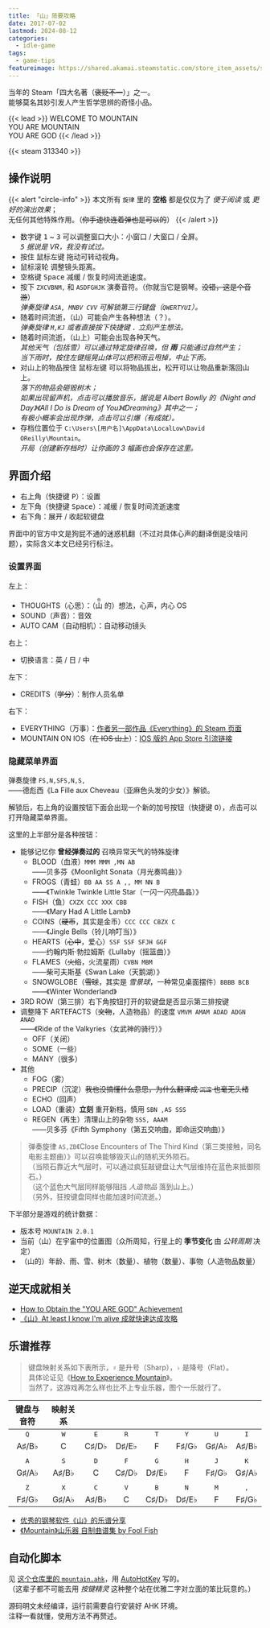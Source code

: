 ```yaml
---
title: 「山」简要攻略
date: 2017-07-02
lastmod: 2024-08-12
categories:
  - idle-game
tags:
  - game-tips
featureimage: https://shared.akamai.steamstatic.com/store_item_assets/steam/apps/313340/header.jpg
---
```


当年的 Steam「四大名著（~~褒贬不一~~）」之一。\
能够莫名其妙引发人产生哲学思辨的奇怪小品。
<!--more-->

{{< lead >}}
WELCOME TO MOUNTAIN\
YOU ARE MOUNTAIN\
YOU ARE GOD
{{< /lead >}}

{{< steam 313340 >}}

## 操作说明

{{< alert "circle-info" >}}
本文所有 `旋律` 里的 **空格** 都是仅仅为了 _便于阅读_ 或 _更好的演出效果_；\
无任何其他特殊作用。（~~你手速快连着弹也是可以的~~）
{{< /alert >}}

- 数字键 <kbd>1</kbd> ~ <kbd>3</kbd> 可以调整窗口大小：小窗口 / 大窗口 / 全屏。\
	_<kbd>5</kbd> 据说是 VR，我没有试过。_
- 按住 <kbd>鼠标左键</kbd> 拖动可转动视角。
- <kbd>鼠标滚轮</kbd> 调整镜头距离。
- 空格键 <kbd>Space</kbd> 减缓 / 恢复时间流逝速度。
- 按下 `ZXCVBNM,` 和 `ASDFGHJK` 演奏音符。（你就当它是钢琴。~~没错，这是个音游~~）\
	_弹奏旋律 `ASA, MNBV CVV` 可解锁第三行键盘（`QWERTYUI`）。_
- 随着时间流逝，（山）可能会产生各种想法（？）。\
_弹奏旋律 `M,KJ` 或者直接按下快捷键 <kbd>.</kbd> 立刻产生想法。_
- 随着时间流逝，（山上）可能会出现各种天气。\
	_其他天气（包括雪）可以通过特定旋律召唤，但 **雨** 只能通过自然产生；\
	当下雨时，按住左键摇晃山体可以把积雨云甩掉，中止下雨。_
- 对山上的物品按住 <kbd>鼠标左键</kbd> 可以将物品拔出，松开可以让物品重新落回山上。\
	_落下的物品会砸毁树木；\
	如果出现留声机，点击可以播放音乐，据说是 Albert Bowlly 的《Night and Day》《All I Do is Dream of You》《Dreaming》其中之一；\
	有极小概率会出现炸弹，点击可以引爆（有成就）。_
- 存档位置位于 `C:\Users\[用户名]\AppData\LocalLow\David OReilly\Mountain`。\
	_开局（创建新存档时）让你画的 3 幅画也会保存在这里。_

## 界面介绍

- 右上角（快捷键 <kbd>P</kbd>）：设置
- 左下角（快捷键 <kbd>Space</kbd>）：减缓 / 恢复时间流逝速度
- 右下角：展开 / 收起软键盘

界面中的官方中文是狗屁不通的迷惑机翻（不过对具体心声的翻译倒是没啥问题），实际含义本文已经另行标注。

### 设置界面

左上：
- THOUGHTS（心思）：（<ruby>山<rp>(</rp><rt>你</rt><rp>)</rp> </ruby>的）想法，心声，内心 OS
- SOUND（声音）：音效
- AUTO CAM（自动相机）：自动移动镜头

右上：
- 切换语言：英 / 日 / 中

左下：
- CREDITS（~~学分~~）：制作人员名单

右下：
- EVERYTHING（万事）：[作者另一部作品《Everything》的 Steam 页面](https://store.steampowered.com/app/582270/)
- MOUNTAIN ON IOS（~~在 IOS 山上~~）：[IOS 版的 App Store 引流链接](https://apps.apple.com/us/app/mountain/id891528055)

### 隐藏菜单界面

弹奏旋律 `FS,N,SFS,N,S,`\
——德彪西《La Fille aux Cheveau（亚麻色头发的少女）》解锁。

解锁后，右上角的设置按钮下面会出现一个新的加号按钮（快捷键 <kbd>O</kbd>），点击可以打开隐藏菜单界面。

这里的上半部分是各种按钮：
- 能够记忆你 **曾经弹奏过的** 召唤异常天气的特殊旋律
	- BLOOD（血液）`MMM MMM ,MN AB`\
		——贝多芬《Moonlight Sonata（月光奏鸣曲）》
	- FROGS（青蛙）`BB AA SS A ,, MM NN B`\
		——《Twinkle Twinkle Little Star（一闪一闪亮晶晶）》
	- FISH（鱼）`CXZX CCC XXX CBB`\
		——《Mary Had A Little Lamb》
	- COINS（~~硬币~~，其实是金币）`CCC CCC CBZX C`\
		——《Jingle Bells（铃儿响叮当）》
	- HEARTS（~~心中~~，爱心）`SSF SSF SFJH GGF`\
		——约翰内斯·勃拉姆斯《Lullaby（摇篮曲）》
	- FLAMES（~~火焰~~，火流星雨）`CVBN MBM`\
		——柴可夫斯基《Swan Lake（天鹅湖）》
	- SNOWGLOBE（~~雪球~~，其实是 _雪景球_，一种常见桌面摆件）`BBBB BCB`\
		——《Winter Wonderland》
- 3RD ROW（第三排）右下角按钮打开的软键盘是否显示第三排按键
- 调整降下 ARTEFACTS（~~文物~~，人造物品）的速度 `VMVM AMAM ADAD ADGN ANAD`\
		——《Ride of the Valkyries（女武神的骑行）》
	- OFF（关闭）
	- SOME（一些）
	- MANY（很多）
- 其他
	- FOG（雾）
	- PRECIP（沉淀）~~我也没搞懂什么意思，为什么翻译成 `沉淀` 也毫无头绪~~
	- ECHO（回声）
	- LOAD（重装）**立刻** 重开新档，慎用 `SBN ,AS SSS`
	- REGEN（再生）清理山上的杂物 `SSS, AAAM`\
		——贝多芬《Fifth Symphony（第五交响曲，即命运交响曲）》

> 弹奏旋律 `AS,ZB`《Close Encounters of The Third Kind（第三类接触，同名电影主题曲）》可以召唤能够毁灭山的随机天外陨石。\
> （当陨石靠近大气层时，可以通过疯狂敲键盘让大气层维持在蓝色来抵御陨石。）\
> （这个蓝色大气层同样能够阻挡 _人造物品_ 落到山上。）\
> （另外，狂按键盘同样也能加速时间流逝。）

下半部分是游戏的统计数据：
- 版本号 `MOUNTAIN 2.0.1`
- 当前（山）在宇宙中的位置图（众所周知，行星上的 **季节变化** 由 _公转周期_ 决定）
- （山的）年龄、雨、雪、树木（数量）、植物（数量）、事物（人造物品数量）

## 逆天成就相关

- [How to Obtain the "YOU ARE GOD" Achievement](https://steamcommunity.com/sharedfiles/filedetails/?id=1093023713)
- [《山》At least I know I'm alive 成就快速达成攻略](https://www.yxbao.com/mj/263618.html)

## 乐谱推荐

> 键盘映射关系如下表所示，`♯` 是升号（Sharp），`♭` 是降号（Flat）。\
> 具体论证见《[How to Experience Mountain](https://steamcommunity.com/sharedfiles/filedetails/?id=827718982)》。\
> 当然了，这游戏再怎么样也比不上专业乐器，图个一乐就行了。

|    键盘与音符     |     映射关系     |              |              |              |              |              |              |
| :----------: | :----------: | :----------: | :----------: | :----------: | :----------: | :----------: | :----------: |
| <kbd>Q</kbd> | <kbd>W</kbd> | <kbd>E</kbd> | <kbd>R</kbd> | <kbd>T</kbd> | <kbd>Y</kbd> | <kbd>U</kbd> | <kbd>I</kbd> |
|    A♯/B♭     |      C       |    C♯/D♭     |    D♯/E♭     |      F       |    F♯/G♭     |    G♯/A♭     |    A♯/B♭     |
|              |              |              |              |              |              |              |              |
| <kbd>A</kbd> | <kbd>S</kbd> | <kbd>D</kbd> | <kbd>F</kbd> | <kbd>G</kbd> | <kbd>H</kbd> | <kbd>J</kbd> | <kbd>K</kbd> |
|    G♯/A♭     |    A♯/B♭     |      C       |    C♯/D♭     |    D♯/E♭     |      F       |    F♯/G♭     |    G♯/A♭     |
|              |              |              |              |              |              |              |              |
| <kbd>Z</kbd> | <kbd>X</kbd> | <kbd>C</kbd> | <kbd>V</kbd> | <kbd>B</kbd> | <kbd>N</kbd> | <kbd>M</kbd> | <kbd>,</kbd> |
|    F♯/G♭     |    G♯/A♭     |    A♯/B♭     |      C       |    C♯/D♭     |    D♯/E♭     |      F       |    F♯/G♭     |

- [优秀的钢琴软件《山》的乐谱分享](https://steamcommunity.com/sharedfiles/filedetails/?id=724185952)
- [《Mountain》山乐器 自制曲谱集 by Fool Fish](https://steamcommunity.com/sharedfiles/filedetails/?id=1215310796)

## 自动化脚本

见 [这个仓库里的 `mountain.ahk`](https://github.com/unacro/gameplay-scripts/blob/main/games/mountain.ahk)，用 [AutoHotKey](https://www.autohotkey.com/) 写的。\
（这辈子都不可能去用 _按键精灵_ 这种整个站在优雅二字对立面的笨比玩意的。）

源码明文未经编译，运行前需要自行安装好 AHK 环境。\
注释一看就懂，使用方法不再赘述。
